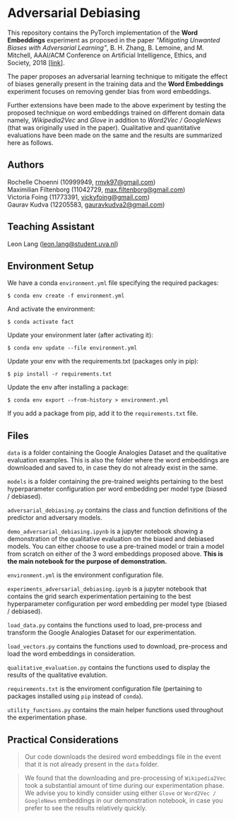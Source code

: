# Adversarial Debiasing
This repository contains the PyTorch implementation of the **Word Embeddings** experiment as proposed in the paper *"Mitigating Unwanted Biases with Adversarial Learning"*, B. H. Zhang, B. Lemoine, and M. Mitchell, AAAI/ACM Conference on Artificial Intelligence, Ethics, and Society, 2018 [[link](https://arxiv.org/abs/1801.07593)].

The paper proposes an adversarial learning technique to mitigate the effect of biases generally present in the training data and the **Word Embeddings** experiment focuses on removing gender bias from word embeddings.

Further extensions have been made to the above experiment by testing the proposed technique on word embeddings trained on different domain data namely, *Wikipedia2Vec* and *Glove* in addition to *Word2Vec / GoogleNews* (that was originally used in the paper). Qualitative and quantitative evaluations have been made on the same and the results are summarized here as follows.

## Authors

Rochelle Choenni (10999949, rmvk97@gmail.com)
<br />
Maximilian Filtenborg (11042729, max.filtenborg@gmail.com)
<br />
Victoria Foing (11773391, vickyfoing@gmail.com)
<br />
Gaurav Kudva (12205583, gauravkudva2@gmail.com)

## Teaching Assistant

Leon Lang (leon.lang@student.uva.nl)

## Environment Setup

We have a conda `environment.yml` file specifying the required packages:

    $ conda env create -f environment.yml

And activate the environment:

    $ conda activate fact
   
Update your environment later (after activating it):

    $ conda env update --file environment.yml

Update your env with the requirements.txt (packages only in pip):

    $ pip install -r requirements.txt

Update the env after installing a package:

    $ conda env export --from-history > environment.yml

If you add a package from pip, add it to the `requirements.txt` file.

## Files
`data` is a folder containing the Google Analogies Dataset and the qualitative evaluation examples. This is also the folder where the word embeddings are downloaded and saved to, in case they do not already exist in the same.

`models` is a folder containing the pre-trained weights pertaining to the best hyperparameter configuration per word embedding per model type (biased / debiased).

`adversarial_debiasing.py` contains the class and function definitions of the predictor and adversary models.

`demo_adversarial_debiasing.ipynb` is a jupyter notebook showing a demonstration of the qualitative evaluation on the biased and debiased models. You can either choose to use a pre-trained model or train a model from scratch on either of the 3 word embeddings proposed above. **This is the main notebook for the purpose of demonstration.**

`environment.yml` is the environment configuration file.

`experiments_adversarial_debiasing.ipynb` is a jupyter notebook that contains the grid search experimentation pertaining to the best hyperparameter configuration per word embedding per model type (biased / debiased).

`load_data.py` contains the functions used to load, pre-process and transform the Google Analogies Dataset for our experimentation.

`load_vectors.py` contains the functions used to download, pre-process and load the word embeddings in consideration.

`qualitative_evaluation.py` contains the functions used to display the results of the qualitative evalution.

`requirements.txt` is the enviroment configuration file (pertaining to packages installed using `pip` instead of `conda`).

`utility_functions.py` contains the main helper functions used throughout the experimentation phase.

## Practical Considerations
> Our code downloads the desired word embeddings file in the event that it is not already present in the `data` folder.

> We found that the downloading and pre-processing of `Wikipedia2Vec` took a substantial amount of time during our experimentation phase. We advise you to kindly consider using either `Glove` or `Word2Vec / GoogleNews` embeddings in our demonstration notebook, in case you prefer to see the results relatively quickly.
